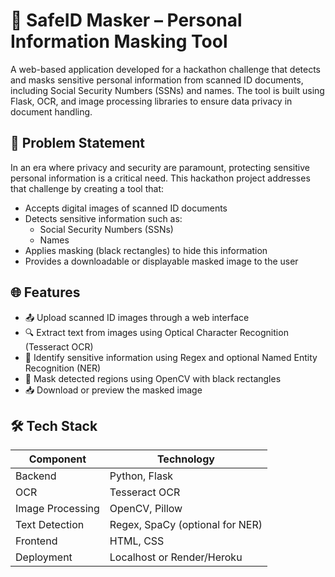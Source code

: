 # 🔐 SafeID Masker – Personal Information Masking Tool

A web-based application developed for a hackathon challenge that detects and masks sensitive personal information from scanned ID documents, including Social Security Numbers (SSNs) and names. The tool is built using Flask, OCR, and image processing libraries to ensure data privacy in document handling.

## 🚀 Problem Statement

In an era where privacy and security are paramount, protecting sensitive personal information is a critical need. This hackathon project addresses that challenge by creating a tool that:

- Accepts digital images of scanned ID documents
- Detects sensitive information such as:
  - Social Security Numbers (SSNs)
  - Names
- Applies masking (black rectangles) to hide this information
- Provides a downloadable or displayable masked image to the user

## 🌐 Features

- 📤 Upload scanned ID images through a web interface
- 🔍 Extract text from images using Optical Character Recognition (Tesseract OCR)
- 🧠 Identify sensitive information using Regex and optional Named Entity Recognition (NER)
- 🖤 Mask detected regions using OpenCV with black rectangles
- 📥 Download or preview the masked image

## 🛠 Tech Stack

| Component         | Technology                     |
|------------------|---------------------------------|
| Backend          | Python, Flask                   |
| OCR              | Tesseract OCR                   |
| Image Processing | OpenCV, Pillow                  |
| Text Detection   | Regex, SpaCy (optional for NER) |
| Frontend         | HTML, CSS                       |
| Deployment       | Localhost or Render/Heroku      |





